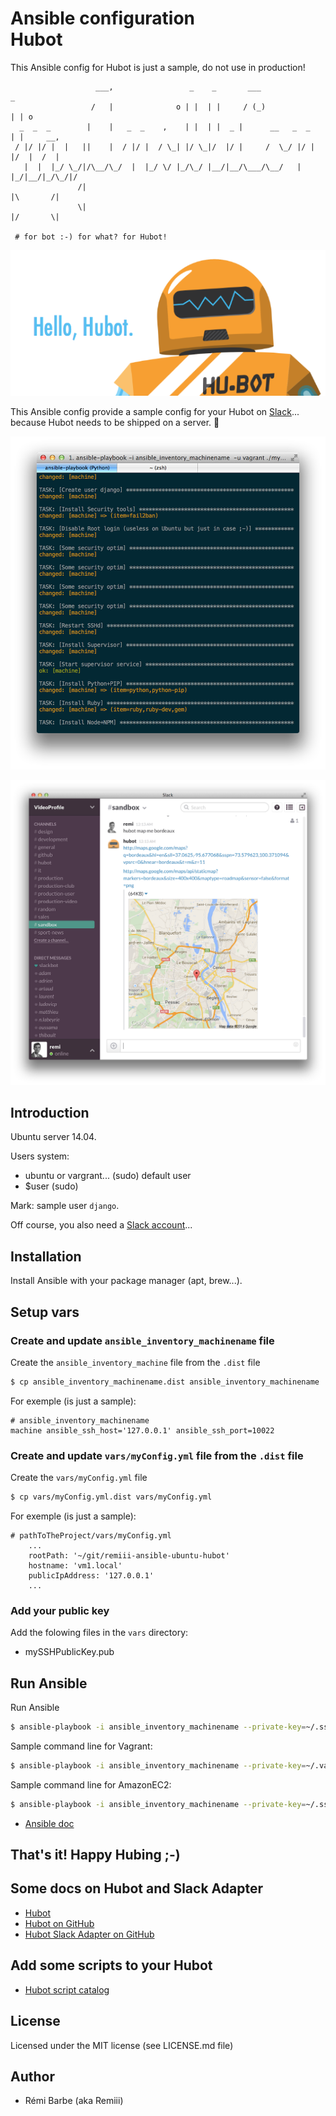 # Ansible configuration<br>Hubot

This Ansible config for Hubot is just a sample, do not use in production!

```
                   ___,                 _    _       ___               _
                  /   |              o | |  | |     / (_)             | | o
  _  _  _        |    |   _  _    ,    | |  | |  _ |      __   _  _   | |     __,
 / |/ |/ |  |   ||    |  / |/ |  / \_| |/ \_|/  |/ |     /  \_/ |/ |  |/  |  /  |
   |  |  |_/ \_/|/\__/\_/  |  |_/ \/ |_/\_/ |__/|__/\___/\__/   |  |_/|__/|_/\_/|/
               /|                                                     |\       /|
               \|                                                     |/       \|

 # for bot :-) for what? for Hubot!

```

![Screen shot - Hubot](https://raw.githubusercontent.com/Remiii/remiii-ansible-ubuntu-hubot/master/_documentation/image/hubot-logo.png)<br>

This Ansible config provide a sample config for your Hubot on [Slack](https://slack.com)... because Hubot needs to be shipped on a server. :facepunch:

![Screen shot - Ansible](https://raw.githubusercontent.com/Remiii/remiii-ansible-ubuntu-hubot/master/_documentation/image/image1.png)<br>

![Screen shot - Slack](https://raw.githubusercontent.com/Remiii/remiii-ansible-ubuntu-hubot/master/_documentation/image/image2.png)<br>

## Introduction

Ubuntu server 14.04.

Users system:
- ubuntu or vargrant... (sudo) default user
- $user (sudo)

Mark: sample user `django`.

Off course, you also need a [Slack account](https://slack.com/signin)...

## Installation

Install Ansible with your package manager (apt, brew...).

## Setup vars


### Create and update `ansible_inventory_machinename` file

Create the `ansible_inventory_machine` file from the `.dist` file
```sh
$ cp ansible_inventory_machinename.dist ansible_inventory_machinename
```

For exemple (is just a sample):
```
# ansible_inventory_machinename
machine ansible_ssh_host='127.0.0.1' ansible_ssh_port=10022
```

### Create and update `vars/myConfig.yml` file from the `.dist` file

Create the `vars/myConfig.yml` file
```sh
$ cp vars/myConfig.yml.dist vars/myConfig.yml
```

For exemple (is just a sample):
```
# pathToTheProject/vars/myConfig.yml
    ...
    rootPath: '~/git/remiii-ansible-ubuntu-hubot'
    hostname: 'vm1.local'
    publicIpAddress: '127.0.0.1'
    ...
```

### Add your public key

Add the folowing files in the `vars` directory:

- mySSHPublicKey.pub



## Run Ansible

Run Ansible

```sh
$ ansible-playbook -i ansible_inventory_machinename --private-key=~/.ssh/myFuckingPrivateKey.pem -u yourDefaultUser ./myConfig.yml
```

Sample command line for Vagrant:

```sh
$ ansible-playbook -i ansible_inventory_machinename --private-key=~/.vagrant.d/insecure_private_key -u vagrant ./myConfig.yml
```

Sample command line for AmazonEC2:

```sh
$ ansible-playbook -i ansible_inventory_machinename --private-key=~/.ssh/my-private-key.pem -u ubuntu ./myConfig.yml
```

- [Ansible doc](http://docs.ansible.com/guide_vagrant.html#running-ansible-manually)

## That's it! Happy Hubing ;-)

## Some docs on Hubot and Slack Adapter

- [Hubot](https://hubot.github.com)
- [Hubot on GitHub](https://github.com/github/hubot)
- [Hubot Slack Adapter on GitHub](https://github.com/tinyspeck/hubot-slack)

## Add some scripts to your Hubot

- [Hubot script catalog](https://hubot-script-catalog.herokuapp.com)

## License

Licensed under the MIT license (see LICENSE.md file)

## Author

* Rémi Barbe (aka Remiii)


